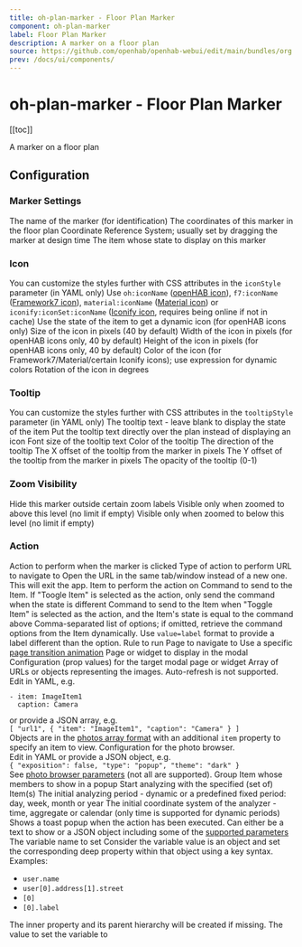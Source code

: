 ```yaml
---
title: oh-plan-marker - Floor Plan Marker
component: oh-plan-marker
label: Floor Plan Marker
description: A marker on a floor plan
source: https://github.com/openhab/openhab-webui/edit/main/bundles/org.openhab.ui/doc/components/oh-plan-marker.md
prev: /docs/ui/components/
---
```


# oh-plan-marker - Floor Plan Marker

<!-- Put a screenshot here if relevant:
![](./images/oh-plan-marker/header.jpg)
-->

[[toc]]

<!-- Note: you can overwrite the definition-provided description and add your own intro/additional sections instead -->
<!-- DO NOT REMOVE the following comments if you intend to keep the definition-provided description -->
<!-- GENERATED componentDescription -->
A marker on a floor plan
<!-- GENERATED /componentDescription -->

## Configuration

<!-- DO NOT REMOVE the following comments -->
<!-- GENERATED props -->
### Marker Settings
<div class="props">
<PropGroup name="marker" label="Marker Settings">
<PropBlock type="TEXT" name="name" label="Name">
  <PropDescription>
    The name of the marker (for identification)
  </PropDescription>
</PropBlock>
<PropBlock type="TEXT" name="coords" label="Coordinates">
  <PropDescription>
    The coordinates of this marker in the floor plan Coordinate Reference System; usually set by dragging the marker at design time
  </PropDescription>
</PropBlock>
<PropBlock type="TEXT" name="item" label="Item" context="item">
  <PropDescription>
    The item whose state to display on this marker
  </PropDescription>
</PropBlock>
</PropGroup>
</div>

### Icon
<div class="props">
<PropGroup name="icon" label="Icon">
  You can customize the styles further with CSS attributes in the <code>iconStyle</code> parameter (in YAML only)
<PropBlock type="TEXT" name="icon" label="Icon">
  <PropDescription>
    Use <code>oh:iconName</code> (<a class="external text-color-blue" target="_blank" href="https://www.openhab.org/link/icons">openHAB icon</a>), <code>f7:iconName</code> (<a class="external text-color-blue" target="_blank" href="https://framework7.io/icons/">Framework7 icon</a>), <code>material:iconName</code> (<a class="external text-color-blue" target="_blank" href="https://jossef.github.io/material-design-icons-iconfont/">Material icon</a>) or <code>iconify:iconSet:iconName</code> (<a class="external text-color-blue" target="_blank" href="https://icon-sets.iconify.design">Iconify icon</a>, requires being online if not in cache)
  </PropDescription>
</PropBlock>
<PropBlock type="BOOLEAN" name="iconUseState" label="Icon depends on state">
  <PropDescription>
    Use the state of the item to get a dynamic icon (for openHAB icons only)
  </PropDescription>
</PropBlock>
<PropBlock type="INTEGER" name="iconSize" label="Icon Size">
  <PropDescription>
    Size of the icon in pixels (40 by default)
  </PropDescription>
</PropBlock>
<PropBlock type="INTEGER" name="iconWidth" label="Icon Width">
  <PropDescription>
    Width of the icon in pixels (for openHAB icons only, 40 by default)
  </PropDescription>
</PropBlock>
<PropBlock type="INTEGER" name="iconHeight" label="Icon Height">
  <PropDescription>
    Height of the icon in pixels (for openHAB icons only, 40 by default)
  </PropDescription>
</PropBlock>
<PropBlock type="TEXT" name="iconColor" label="Icon Color">
  <PropDescription>
    Color of the icon (for Framework7/Material/certain Iconify icons); use expression for dynamic colors
  </PropDescription>
</PropBlock>
<PropBlock type="INTEGER" name="iconRotation" label="Icon Rotation">
  <PropDescription>
    Rotation of the icon in degrees
  </PropDescription>
</PropBlock>
</PropGroup>
</div>

### Tooltip
<div class="props">
<PropGroup name="tooltip" label="Tooltip">
  You can customize the styles further with CSS attributes in the <code>tooltipStyle</code> parameter (in YAML only)
<PropBlock type="TEXT" name="tooltip" label="Tooltip Text">
  <PropDescription>
    The tooltip text - leave blank to display the state of the item
  </PropDescription>
</PropBlock>
<PropBlock type="BOOLEAN" name="tooltipPermanent" label="Always display the tooltip">
</PropBlock>
<PropBlock type="BOOLEAN" name="useTooltipAsLabel" label="Use Tooltip as Label">
  <PropDescription>
    Put the tooltip text directly over the plan instead of displaying an icon
  </PropDescription>
</PropBlock>
<PropBlock type="TEXT" name="tooltipFontSize" label="Tooltip Font Size">
  <PropDescription>
    Font size of the tooltip text
  </PropDescription>
</PropBlock>
<PropBlock type="TEXT" name="tooltipColor" label="Tooltip color">
  <PropDescription>
    Color of the tooltip
  </PropDescription>
</PropBlock>
<PropBlock type="TEXT" name="tooltipDirection" label="Tooltip Direction">
  <PropDescription>
    The direction of the tooltip
  </PropDescription>
  <PropOptions>
    <PropOption value="top" label="Top" />
    <PropOption value="bottom" label="Bottom" />
    <PropOption value="left" label="Left" />
    <PropOption value="right" label="Right" />
    <PropOption value="center" label="Center" />
    <PropOption value="auto" label="Auto" />
  </PropOptions>
</PropBlock>
<PropBlock type="INTEGER" name="tooltipOffsetX" label="Tooltip Offset X">
  <PropDescription>
    The X offset of the tooltip from the marker in pixels
  </PropDescription>
</PropBlock>
<PropBlock type="INTEGER" name="tooltipOffsetY" label="Tooltip Offset Y">
  <PropDescription>
    The Y offset of the tooltip from the marker in pixels
  </PropDescription>
</PropBlock>
<PropBlock type="DECIMAL" name="tooltipOpacity" label="Tooltip Opacity">
  <PropDescription>
    The opacity of the tooltip (0-1)
  </PropDescription>
</PropBlock>
</PropGroup>
</div>

### Zoom Visibility
<div class="props">
<PropGroup name="zoomVisibility" label="Zoom Visibility">
  Hide this marker outside certain zoom labels
<PropBlock type="INTEGER" name="zoomVisibilityMin" label="Zoom Visibility Minimum">
  <PropDescription>
    Visible only when zoomed to above this level (no limit if empty)
  </PropDescription>
</PropBlock>
<PropBlock type="INTEGER" name="zoomVisibilityMax" label="Zoom Visibility Maximum">
  <PropDescription>
    Visible only when zoomed to below this level (no limit if empty)
  </PropDescription>
</PropBlock>
</PropGroup>
</div>

### Action
<div class="props">
<PropGroup name="actions" label="Action">
  Action to perform when the marker is clicked
<PropBlock type="TEXT" name="action" label="Action">
  <PropDescription>
    Type of action to perform
  </PropDescription>
  <PropOptions>
    <PropOption value="navigate" label="Navigate to page" />
    <PropOption value="command" label="Send command" />
    <PropOption value="toggle" label="Toggle Item" />
    <PropOption value="options" label="Command options" />
    <PropOption value="rule" label="Run rule" />
    <PropOption value="popup" label="Open popup" />
    <PropOption value="popover" label="Open popover" />
    <PropOption value="sheet" label="Open sheet" />
    <PropOption value="photos" label="Open photo browser" />
    <PropOption value="group" label="Group details" />
    <PropOption value="analyzer" label="Analyze item(s)" />
    <PropOption value="url" label="External URL" />
    <PropOption value="variable" label="Set Variable" />
  </PropOptions>
</PropBlock>
<PropBlock type="TEXT" name="actionUrl" label="Action URL" context="url">
  <PropDescription>
    URL to navigate to
  </PropDescription>
</PropBlock>
<PropBlock type="BOOLEAN" name="actionUrlSameWindow" label="Open in same tab/window">
  <PropDescription>
    Open the URL in the same tab/window instead of a new one. This will exit the app.
  </PropDescription>
</PropBlock>
<PropBlock type="TEXT" name="actionItem" label="Action Item" context="item">
  <PropDescription>
    Item to perform the action on
  </PropDescription>
</PropBlock>
<PropBlock type="TEXT" name="actionCommand" label="Action Command">
  <PropDescription>
    Command to send to the Item. If "Toogle Item" is selected as the action, only send the command when the state is different
  </PropDescription>
</PropBlock>
<PropBlock type="TEXT" name="actionCommandAlt" label="Action Toggle Command">
  <PropDescription>
    Command to send to the Item when "Toggle Item" is selected as the action, and the Item's state is equal to the command above
  </PropDescription>
</PropBlock>
<PropBlock type="TEXT" name="actionOptions" label="Command Options">
  <PropDescription>
    Comma-separated list of options; if omitted, retrieve the command options from the Item dynamically. Use <code>value=label</code> format to provide a label different than the option.
  </PropDescription>
</PropBlock>
<PropBlock type="TEXT" name="actionRule" label="Rule" context="rule">
  <PropDescription>
    Rule to run
  </PropDescription>
</PropBlock>
<PropBlock type="TEXT" name="actionPage" label="Page" context="page">
  <PropDescription>
    Page to navigate to
  </PropDescription>
</PropBlock>
<PropBlock type="TEXT" name="actionPageTransition" label="Transition Effect">
  <PropDescription>
    Use a specific <a class="external text-color-blue" target="_blank" href="https://framework7.io/docs/view.html#custom-page-transitions">page transition animation</a>
  </PropDescription>
  <PropOptions>
    <PropOption value="f7-circle" label="Circle" />
    <PropOption value="f7-cover" label="Cover" />
    <PropOption value="f7-cover-v" label="Cover from bottom" />
    <PropOption value="f7-dive" label="Dive" />
    <PropOption value="f7-fade" label="Fade" />
    <PropOption value="f7-flip" label="Flip" />
    <PropOption value="f7-parallax" label="Parallax" />
    <PropOption value="f7-push" label="Push" />
  </PropOptions>
</PropBlock>
<PropBlock type="TEXT" name="actionModal" label="Modal Page or Widget" context="pagewidget">
  <PropDescription>
    Page or widget to display in the modal
  </PropDescription>
</PropBlock>
<PropBlock type="TEXT" name="actionModalConfig" label="Modal component configuration" context="props">
  <PropDescription>
    Configuration (prop values) for the target modal page or widget
  </PropDescription>
</PropBlock>
<PropBlock type="TEXT" name="actionPhotos" label="Images to show">
  <PropDescription>
    Array of URLs or objects representing the images. Auto-refresh is not supported.<br />Edit in YAML, e.g.<br /><code><pre>- item: ImageItem1<br />  caption: Camera</pre></code>or provide a JSON array, e.g.<br /><code>[ "url1", { "item": "ImageItem1", "caption": "Camera" } ]</code><br />Objects are in the <a class="external text-color-blue" target="_blank" href="https://framework7.io/docs/photo-browser.html#photos-array">photos array format</a> with an additional <code>item</code> property to specify an item to view.
  </PropDescription>
</PropBlock>
<PropBlock type="TEXT" name="actionPhotoBrowserConfig" label="Photo browser configuration">
  <PropDescription>
    Configuration for the photo browser.<br />Edit in YAML or provide a JSON object, e.g.<br /><code>{ "exposition": false, "type": "popup", "theme": "dark" }</code><br /> See <a class="external text-color-blue" target="_blank" href="https://framework7.io/docs/photo-browser.html#photo-browser-parameters">photo browser parameters</a> (not all are supported).
  </PropDescription>
</PropBlock>
<PropBlock type="TEXT" name="actionGroupPopupItem" label="Group Popup Item" context="item">
  <PropDescription>
    Group Item whose members to show in a popup
  </PropDescription>
</PropBlock>
<PropBlock type="TEXT" name="actionAnalyzerItems" label="Item(s) to Analyze" context="item">
  <PropDescription>
    Start analyzing with the specified (set of) Item(s)
  </PropDescription>
</PropBlock>
<PropBlock type="TEXT" name="actionAnalyzerChartType" label="Chart Type">
  <PropDescription>
    The initial analyzing period - dynamic or a predefined fixed period: day, week, month or year
  </PropDescription>
  <PropOptions>
    <PropOption value="(empty)" label="Dynamic" />
    <PropOption value="day" label="Day" />
    <PropOption value="isoWeek" label="Week (starting on Mondays)" />
    <PropOption value="month" label="Month" />
    <PropOption value="year" label="Year" />
  </PropOptions>
</PropBlock>
<PropBlock type="TEXT" name="actionAnalyzerCoordSystem" label="Initial Coordinate System">
  <PropDescription>
    The initial coordinate system of the analyzer - time, aggregate or calendar (only time is supported for dynamic periods)
  </PropDescription>
  <PropOptions>
    <PropOption value="time" label="Time" />
    <PropOption value="aggregate" label="Aggregate" />
    <PropOption value="calendar" label="Calendar" />
  </PropOptions>
</PropBlock>
<PropBlock type="TEXT" name="actionFeedback" label="Action feedback">
  <PropDescription>
    Shows a toast popup when the action has been executed. Can either be a text to show or a JSON object including some of the <a class="external text-color-blue" target="_blank" href="https://framework7.io/docs/toast.html#toast-parameters">supported parameters</a>
  </PropDescription>
</PropBlock>
<PropBlock type="TEXT" name="actionVariable" label="Variable">
  <PropDescription>
    The variable name to set
  </PropDescription>
</PropBlock>
<PropBlock type="TEXT" name="actionVariableKey" label="Variable Key">
  <PropDescription>
    Consider the variable value is an object and set the corresponding deep property within that object using a key syntax. Examples: <ul><li><code>user.name</code></li><li><code>user[0].address[1].street</code></li><li><code>[0]</code></li><li><code>[0].label</code></li></ul>The inner property and its parent hierarchy will be created if missing.
  </PropDescription>
</PropBlock>
<PropBlock type="TEXT" name="actionVariableValue" label="Variable Value">
  <PropDescription>
    The value to set the variable to
  </PropDescription>
</PropBlock>
</PropGroup>
</div>


<!-- GENERATED /props -->

<!-- If applicable describe how properties are forwarded to a underlying component from Framework7, ECharts, etc.:
### Inherited Properties

-->

<!-- If applicable describe the slots recognized by the component and what they represent:
### Slots

#### `default`

The contents of the oh-plan-marker.

-->

<!-- Add as many examples as desired - put the YAML in a details container when it becomes too long (~150/200+ lines):
## Examples

### Example 1

![](./images/oh-plan-marker/example1.jpg)

```yaml
component: oh-plan-marker
config:
  prop1: value1
  prop2: value2
```

### Example 2

![](./images/oh-plan-marker/example2.jpg)

::: details YAML
```yaml
component: oh-plan-marker
config:
  prop1: value1
  prop2: value2
slots
```
:::

-->

<!-- Try to clean up URLs to the forum (https://community.openhab.org/t/<threadID>[/<postID>] should suffice)
## Community Resources

- [Community Post 1](https://community.openhab.org/t/12345)
- [Community Post 2](https://community.openhab.org/t/23456)
-->
